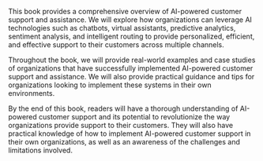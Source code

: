 
This book provides a comprehensive overview of AI-powered customer support and assistance. We will explore how organizations can leverage AI technologies such as chatbots, virtual assistants, predictive analytics, sentiment analysis, and intelligent routing to provide personalized, efficient, and effective support to their customers across multiple channels.

Throughout the book, we will provide real-world examples and case studies of organizations that have successfully implemented AI-powered customer support and assistance. We will also provide practical guidance and tips for organizations looking to implement these systems in their own environments.

By the end of this book, readers will have a thorough understanding of AI-powered customer support and its potential to revolutionize the way organizations provide support to their customers. They will also have practical knowledge of how to implement AI-powered customer support in their own organizations, as well as an awareness of the challenges and limitations involved.
